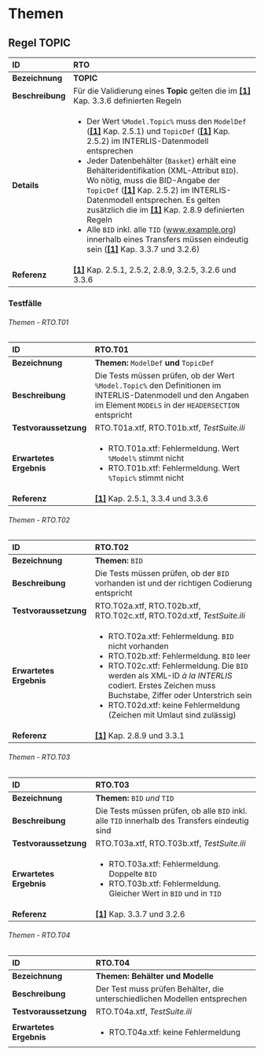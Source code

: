 # Themen

## Regel TOPIC
|ID|RTO
|:--|:--
|**Bezeichnung**|**TOPIC**
|**Beschreibung**|Für die Validierung eines **Topic** gelten die im **[[1]](bib.md#1-kogis-interlis-2--referenzhandbuch-13042006)** Kap. 3.3.6 definierten Regeln
|**Details**|<ul><li>Der Wert ```%Model.Topic%``` muss den ```ModelDef``` (**[[1]](bib.md#1-kogis-interlis-2--referenzhandbuch-13042006)** Kap. 2.5.1) und ```TopicDef``` (**[[1]](bib.md#1-kogis-interlis-2--referenzhandbuch-13042006)** Kap. 2.5.2) im INTERLIS-Datenmodell entsprechen</li><li>Jeder Datenbehälter (```Basket```) erhält eine Behälteridentifikation (XML-Attribut ```BID```). Wo nötig, muss die BID-Angabe der ```TopicDef``` (**[[1]](bib.md#1-kogis-interlis-2--referenzhandbuch-13042006)** Kap. 2.5.2) im INTERLIS-Datenmodell entsprechen. Es gelten zusätzlich die im **[[1]](bib.md#1-kogis-interlis-2--referenzhandbuch-13042006)** Kap. 2.8.9 definierten Regeln</li><li>Alle ```BID``` inkl. alle ```TID``` (www.example.org) innerhalb eines Transfers müssen eindeutig sein (**[[1]](bib.md#1-kogis-interlis-2--referenzhandbuch-13042006)** Kap. 3.3.7 und 3.2.6)</li>
|**Referenz**|**[[1]](bib.md#1-kogis-interlis-2--referenzhandbuch-13042006)** Kap. 2.5.1, 2.5.2, 2.8.9, 3.2.5, 3.2.6 und 3.3.6</td>

### Testfälle
###### Themen - RTO.T01
|ID|RTO.T01
|:--|:--
|**Bezeichnung**|**Themen:** ```ModelDef``` **und** ```TopicDef```
|**Beschreibung**|Die Tests müssen prüfen, ob der Wert ```%Model.Topic%``` den Definitionen im INTERLIS-Datenmodell und den Angaben im Element ```MODELS``` in der ```HEADERSECTION``` entspricht
|**Testvoraussetzung**|RTO.T01a.xtf, RTO.T01b.xtf, *TestSuite.ili*
|**Erwartetes Ergebnis**|<ul><li>RTO.T01a.xtf: Fehlermeldung. Wert ```%Model%``` stimmt nicht</li><li>RTO.T01b.xtf: Fehlermeldung. Wert ```%Topic%``` stimmt nicht</li></ul>
|**Referenz**|**[[1]](bib.md#1-kogis-interlis-2--referenzhandbuch-13042006)** Kap. 2.5.1, 3.3.4 und 3.3.6</td>

###### Themen - RTO.T02
|ID|RTO.T02
|:--|:--
|**Bezeichnung**|**Themen:** ```BID```
|**Beschreibung**|Die Tests müssen prüfen, ob der ```BID``` vorhanden ist und der richtigen Codierung entspricht
|**Testvoraussetzung**|RTO.T02a.xtf, RTO.T02b.xtf, RTO.T02c.xtf, RTO.T02d.xtf, *TestSuite.ili*
|**Erwartetes Ergebnis**|<ul><li>RTO.T02a.xtf: Fehlermeldung. ```BID``` nicht vorhanden</li><li>RTO.T02b.xtf: Fehlermeldung. ```BID``` leer</li><li>RTO.T02c.xtf: Fehlermeldung. Die ```BID``` werden als XML-ID *à la INTERLIS* codiert. Erstes Zeichen muss Buchstabe, Ziffer oder Unterstrich sein</li><li>RTO.T02d.xtf: keine Fehlermeldung (Zeichen mit Umlaut sind zulässig)</li></ul>
|**Referenz**|**[[1]](bib.md#1-kogis-interlis-2--referenzhandbuch-13042006)** Kap. 2.8.9 und 3.3.1

###### Themen - RTO.T03
|ID|RTO.T03
|:--|:--
|**Bezeichnung**|**Themen:** ```BID``` *und* ```TID```
|**Beschreibung**|Die Tests müssen prüfen, ob alle ```BID``` inkl. alle ```TID``` innerhalb des Transfers eindeutig sind
|**Testvoraussetzung**|RTO.T03a.xtf, RTO.T03b.xtf, *TestSuite.ili*
|**Erwartetes Ergebnis**|<ul><li>RTO.T03a.xtf: Fehlermeldung. Doppelte ```BID```</li><li>RTO.T03b.xtf: Fehlermeldung. Gleicher Wert in ```BID``` und in ```TID```</li></ul>
|**Referenz**|**[[1]](bib.md#1-kogis-interlis-2--referenzhandbuch-13042006)** Kap. 3.3.7 und 3.2.6

###### Themen - RTO.T04
|ID|RTO.T04
|:--|:--
|**Bezeichnung**|**Themen: Behälter und Modelle**
|**Beschreibung**|Der Test muss prüfen Behälter, die unterschiedlichen Modellen entsprechen
|**Testvoraussetzung**|RTO.T04a.xtf, *TestSuite.ili*
|**Erwartetes Ergebnis**|<ul><li>RTO.T04a.xtf: keine Fehlermeldung</li></ul>
